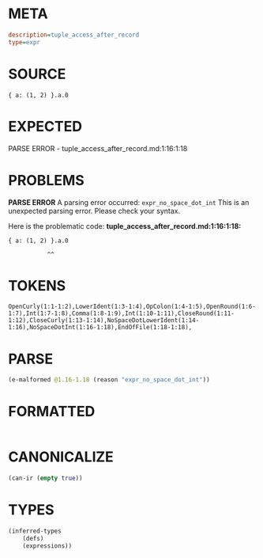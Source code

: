# META
~~~ini
description=tuple_access_after_record
type=expr
~~~
# SOURCE
~~~roc
{ a: (1, 2) }.a.0
~~~
# EXPECTED
PARSE ERROR - tuple_access_after_record.md:1:16:1:18
# PROBLEMS
**PARSE ERROR**
A parsing error occurred: `expr_no_space_dot_int`
This is an unexpected parsing error. Please check your syntax.

Here is the problematic code:
**tuple_access_after_record.md:1:16:1:18:**
```roc
{ a: (1, 2) }.a.0
```
               ^^


# TOKENS
~~~zig
OpenCurly(1:1-1:2),LowerIdent(1:3-1:4),OpColon(1:4-1:5),OpenRound(1:6-1:7),Int(1:7-1:8),Comma(1:8-1:9),Int(1:10-1:11),CloseRound(1:11-1:12),CloseCurly(1:13-1:14),NoSpaceDotLowerIdent(1:14-1:16),NoSpaceDotInt(1:16-1:18),EndOfFile(1:18-1:18),
~~~
# PARSE
~~~clojure
(e-malformed @1.16-1.18 (reason "expr_no_space_dot_int"))
~~~
# FORMATTED
~~~roc

~~~
# CANONICALIZE
~~~clojure
(can-ir (empty true))
~~~
# TYPES
~~~clojure
(inferred-types
	(defs)
	(expressions))
~~~
